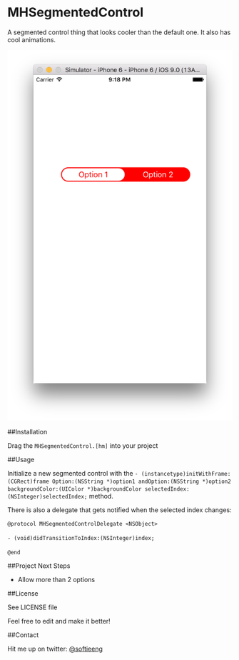 # MHSegmentedControl

A segmented control thing that looks cooler than the default one. It also has cool animations.

![Screenshot#1](https://raw.githubusercontent.com/golfguru1/MHSegmentedControl/master/Screen%20Shot%202015-07-18%20at%2021.18.47.png)


##Installation

Drag the ```MHSegmentedControl.[hm]``` into your project

##Usage

Initialize a new segmented control with the 
```- (instancetype)initWithFrame:(CGRect)frame Option:(NSString *)option1 andOption:(NSString *)option2 backgroundColor:(UIColor *)backgroundColor selectedIndex:(NSInteger)selectedIndex;```
method. 

There is also a delegate that gets notified when the selected index changes:

```
@protocol MHSegmentedControlDelegate <NSObject>

- (void)didTransitionToIndex:(NSInteger)index;

@end
```

##Project Next Steps

* Allow more than 2 options

##License

See LICENSE file

Feel free to edit and make it better!

##Contact

Hit me up on twitter: [@softieeng](https://twitter.com/softieeng)